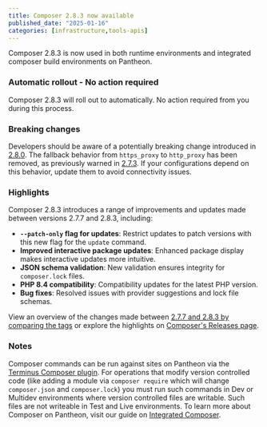```yaml
---
title: Composer 2.8.3 now available
published_date: "2025-01-16"
categories: [infrastructure,tools-apis]
---
```


Composer 2.8.3 is now used in both runtime environments and integrated composer build environments on Pantheon.

### Automatic rollout - No action required

Composer 2.8.3 will roll out to automatically. No action required from you during this process.

### Breaking changes

Developers should be aware of a potentially breaking change introduced in [2.8.0](https://github.com/composer/composer/releases/tag/2.8.0). The fallback behavior from `https_proxy` to `http_proxy` has been removed, as previously warned in [2.7.3](https://github.com/composer/composer/releases/tag/2.7.3). If your configurations depend on this behavior, update them to avoid connectivity issues.

### Highlights

Composer 2.8.3 introduces a range of improvements and updates made between versions 2.7.7 and 2.8.3, including:

* **`--patch-only` flag for updates**: Restrict updates to patch versions with this new flag for the `update` command.
* **Improved interactive package updates**: Enhanced package display makes interactive updates more intuitive.
* **JSON schema validation**: New validation ensures integrity for `composer.lock` files.
* **PHP 8.4 compatibility**: Compatibility updates for the latest PHP version.
* **Bug fixes**: Resolved issues with provider suggestions and lock file schemas.

View an overview of the changes made between [2.7.7 and 2.8.3 by comparing the tags](https://github.com/composer/composer/compare/2.7.7...2.8.3) or explore the highlights on [Composer's Releases page](https://github.com/composer/composer/releases).

### Notes

Composer commands can be run against sites on Pantheon via the [Terminus Composer plugin](https://github.com/pantheon-systems/terminus-composer-plugin). For operations that modify version controlled code (like adding a module via `composer require` which will change `composer.json` and `composer.lock`) you must run such commands in Dev or Multidev environments where version controlled files are writable. Such files are not writeable in Test and Live environments.
To learn more about Composer on Pantheon, visit our guide on [Integrated Composer](/guides/integrated-composer).
